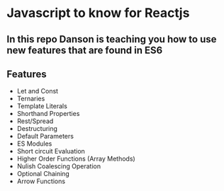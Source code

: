 # Javascript to know for Reactjs

## In this repo Danson is teaching you how to use new features that are found in ES6

## Features

- Let and Const
- Ternaries
- Template Literals
- Shorthand Properties
- Rest/Spread
- Destructuring
- Default Parameters
- ES Modules
- Short circuit Evaluation
- Higher Order Functions (Array Methods)
- Nulish Coalescing Operation
- Optional Chaining
- Arrow Functions
  